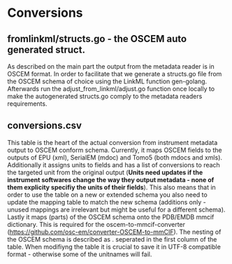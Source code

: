 # Conversions
## fromlinkml/structs.go - the OSCEM auto generated struct.
As described on the main part the output from the metadata reader is in OSCEM format. In order to facilitate that we generate a structs.go file from the OSCEM schema of choice using the LinkML function gen-golang. Afterwards run the adjust_from_linkml/adjust.go function once locally to make the autogenerated structs.go comply to the metadata readers requirements.

## conversions.csv
This table is the heart of the actual conversion from instrument metadata output to OSCEM conform schema. Currently, it maps OSCEM fields to the outputs of EPU (xml), SerialEM (mdoc) and Tomo5 (both mdocs and xmls). Additionally it assigns units to fields and has a list of conversions to reach the targeted unit from the original output (**Units need updates if the instrument softwares change the way they output metadata - none of them explicity specifiy the units of their fields**). This also means that in order to use the table on a new or extended schema you also need to update the mapping table to match the new schema (additions only - unused mappings are irrelevant but might be useful for a different schema). Lastly it maps (parts) of the OSCEM schema onto the PDB/EMDB mmcif dictionary. This is required for the oscem-to-mmcif-converter (https://github.com/osc-em/converter-OSCEM-to-mmCIF). The nesting of the OSCEM schema is described as . seperated in the first column of the table. When modifiyng the table it is crucial to save it in UTF-8 compatible format - otherwise some of the unitnames will fail.